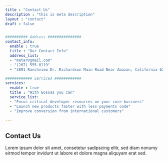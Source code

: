 ```yaml
---
title : "Contact Us"
description : "this is meta description"
layout : "contact"
draft : false


########## Address ###############
contact_info:
  enable : true
  title : "Our Contact Info"
  address_list:
  - "matar@gmail.com"
  - "(207) 555-0119"
  - "3891 Ranchview Dr. Richardson Main Road Near Amazon, California 62639"

############ Services ############
services:
  enable : true
  title : "With Gossas you can"
  service_list:
  - "Focus critical developer resources on your core business"
  - "Launch new products faster with less payments code"
  - "Improve conversion from international customers"
  
---
```


## Contact **Us**
Lorem ipsum dolor sit amet, consetetur sadipscing elitr, sed diam nonumy eirmod tempor invidunt ut labore et dolore magna aliquyam erat sed.